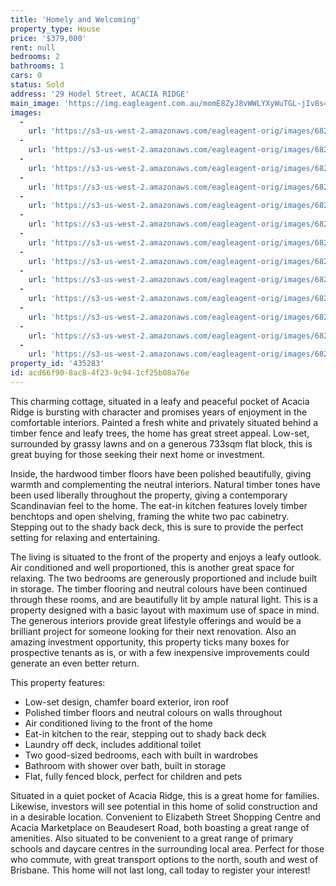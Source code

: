 ```yaml
---
title: 'Homely and Welcoming'
property_type: House
price: '$379,000'
rent: null
bedrooms: 2
bathrooms: 1
cars: 0
status: Sold
address: '29 Hodel Street, ACACIA RIDGE'
main_image: 'https://img.eagleagent.com.au/momE8ZyJ8vWWLYXyWuTGL-jIv8s=/1280x854/smart/https://s3-us-west-2.amazonaws.com/eagleagent-orig/images/6822701/130906718-image-M.jpg'
images:
  -
    url: 'https://s3-us-west-2.amazonaws.com/eagleagent-orig/images/6822713/130906718-image-L.jpg'
  -
    url: 'https://s3-us-west-2.amazonaws.com/eagleagent-orig/images/6822712/130906718-image-K.jpg'
  -
    url: 'https://s3-us-west-2.amazonaws.com/eagleagent-orig/images/6822711/130906718-image-J.jpg'
  -
    url: 'https://s3-us-west-2.amazonaws.com/eagleagent-orig/images/6822710/130906718-image-I.jpg'
  -
    url: 'https://s3-us-west-2.amazonaws.com/eagleagent-orig/images/6822709/130906718-image-H.jpg'
  -
    url: 'https://s3-us-west-2.amazonaws.com/eagleagent-orig/images/6822708/130906718-image-G.jpg'
  -
    url: 'https://s3-us-west-2.amazonaws.com/eagleagent-orig/images/6822707/130906718-image-F.jpg'
  -
    url: 'https://s3-us-west-2.amazonaws.com/eagleagent-orig/images/6822706/130906718-image-E.jpg'
  -
    url: 'https://s3-us-west-2.amazonaws.com/eagleagent-orig/images/6822705/130906718-image-D.jpg'
  -
    url: 'https://s3-us-west-2.amazonaws.com/eagleagent-orig/images/6822704/130906718-image-C.jpg'
  -
    url: 'https://s3-us-west-2.amazonaws.com/eagleagent-orig/images/6822703/130906718-image-B.jpg'
  -
    url: 'https://s3-us-west-2.amazonaws.com/eagleagent-orig/images/6822702/130906718-image-A.jpg'
  -
    url: 'https://s3-us-west-2.amazonaws.com/eagleagent-orig/images/6822701/130906718-image-M.jpg'
property_id: '435283'
id: acd66f90-8ac8-4f23-9c94-1cf25b08a76e
---
```

This charming cottage, situated in a leafy and peaceful pocket of Acacia Ridge is bursting with character and promises years of enjoyment in the comfortable interiors. Painted a fresh white and privately situated behind a timber fence and leafy trees, the home has great street appeal. Low-set, surrounded by grassy lawns and on a generous 733sqm flat block, this is great buying for those seeking their next home or investment.

Inside, the hardwood timber floors have been polished beautifully, giving warmth and complementing the neutral interiors. Natural timber tones have been used liberally throughout the property, giving a contemporary Scandinavian feel to the home. The eat-in kitchen features lovely timber benchtops and open shelving, framing the white two pac cabinetry. Stepping out to the shady back deck, this is sure to provide the perfect setting for relaxing and entertaining.

The living is situated to the front of the property and enjoys a leafy outlook. Air conditioned and well proportioned, this is another great space for relaxing. The two bedrooms are generously proportioned and include built in storage. The timber flooring and neutral colours have been continued through these rooms, and are beautifully lit by ample natural light. This is a property designed with a basic layout with maximum use of space in mind. The generous interiors provide great lifestyle offerings and would be a brilliant project for someone looking for their next renovation. Also an amazing investment opportunity, this property ticks many boxes for prospective tenants as is, or with a few inexpensive improvements could generate an even better return.

This property features:

*  Low-set design, chamfer board exterior, iron roof
*  Polished timber floors and neutral colours on walls throughout
*  Air conditioned living to the front of the home
*  Eat-in kitchen to the rear, stepping out to shady back deck
*  Laundry off deck, includes additional toilet
*  Two good-sized bedrooms, each with built in wardrobes
*  Bathroom with shower over bath, built in storage
*  Flat, fully fenced block, perfect for children and pets

Situated in a quiet pocket of Acacia Ridge, this is a great home for families. Likewise, investors will see potential in this home of solid construction and in a desirable location. Convenient to Elizabeth Street Shopping Centre and Acacia Marketplace on Beaudesert Road, both boasting a great range of amenities. Also situated to be convenient to a great range of primary schools and daycare centres in the surrounding local area. Perfect for those who commute, with great transport options to the north, south and west of Brisbane. This home will not last long, call today to register your interest!